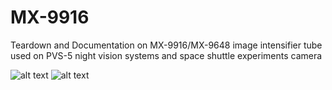 # MX-9916
Teardown and Documentation on MX-9916/MX-9648 image intensifier tube used on PVS-5 night vision systems and space shuttle experiments camera

![alt text](https://i.imgur.com/maFkq1B.jpg)
![alt text](https://i.imgur.com/D3ObKWc.jpg)

